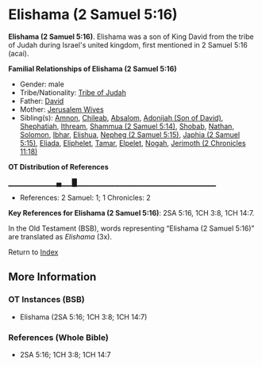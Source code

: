 # Elishama (2 Samuel 5:16)
**Elishama (2 Samuel 5:16)**. 
Elishama was a son of King David from the tribe of Judah during Israel's united kingdom, first mentioned in 2 Samuel 5:16 (acai). 




**Familial Relationships of Elishama (2 Samuel 5:16)**


* Gender: male
* Tribe/Nationality: [Tribe of Judah](../../../groups/md/acai/Judah.md)
* Father: [David](David.md)
* Mother: [Jerusalem Wives](JerusalemWives.md)
* Sibling(s): [Amnon](Amnon.md), [Chileab](Chileab.md), [Absalom](Absalom.md), [Adonijah (Son of David)](Adonijah.md), [Shephatiah](Shephatiah.md), [Ithream](Ithream.md), [Shammua (2 Samuel 5:14)](Shammua.2.md), [Shobab](Shobab.md), [Nathan](Nathan.md), [Solomon](Solomon.md), [Ibhar](Ibhar.md), [Elishua](Elishua.md), [Nepheg (2 Samuel 5:15)](Nepheg.2.md), [Japhia (2 Samuel 5:15)](Japhia.2.md), [Eliada](Eliada.md), [Eliphelet](Eliphelet.md), [Tamar](Tamar.2.md), [Elpelet](Elpelet.md), [Nogah](Nogah.md), [Jerimoth (2 Chronicles 11:18)](Jerimoth.6.md)


**OT Distribution of References**

▁▁▁▁▁▁▁▁▁▄▁▁█▁▁▁▁▁▁▁▁▁▁▁▁▁▁▁▁▁▁▁▁▁▁▁▁▁▁
* References: 2 Samuel: 1; 1 Chronicles: 2



**Key References for Elishama (2 Samuel 5:16)**: 
2SA 5:16, 1CH 3:8, 1CH 14:7. 


In the Old Testament (BSB), words representing “Elishama (2 Samuel 5:16)” are translated as 
*Elishama* (3x). 




Return to [Index](00-Index.md)

## More Information

### OT Instances (BSB)

* Elishama (2SA 5:16; 1CH 3:8; 1CH 14:7)



### References (Whole Bible)

* 2SA 5:16; 1CH 3:8; 1CH 14:7



